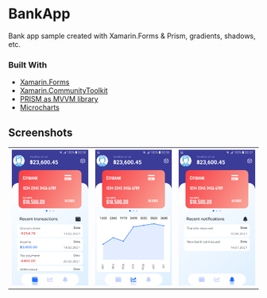 <h1>BankApp</h1>
Bank app sample created with Xamarin.Forms &amp; Prism, gradients, shadows, etc.

### Built With

* [Xamarin.Forms](https://docs.microsoft.com/en-us/xamarin/xamarin-forms/)
* [Xamarin.CommunityToolkit](https://docs.microsoft.com/en-us/xamarin/community-toolkit/)
* [PRISM as MVVM library](https://prismlibrary.com/)
* [Microcharts](https://github.com/microcharts-dotnet/Microcharts)

## Screenshots
<table>
<tbody>
  <tr>
    <th class="tg-0lax"><img src="https://github.com/reminmax/BankApp/blob/master/Screenshots/screenshot_1.png?raw=true" Width="240" /></th>
    <th class="tg-0lax"><img src="https://github.com/reminmax/BankApp/blob/master/Screenshots/screenshot_2.png?raw=true" Width="240" /></th>
    <th class="tg-0lax"><img src="https://github.com/reminmax/BankApp/blob/master/Screenshots/screenshot_3.png?raw=true" Width="240" /></th>
  </tr>
</tbody>
</table>
